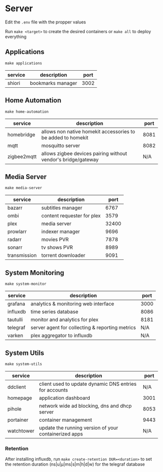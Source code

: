 # Server

Edit the `.env` file with the propper values

Run `make <target>` to create the desired containers or `make all` to deploy everything

## Applications

`make applications`

| service | description       | port |
| ------- | ----------------- | ---- |
| shiori  | bookmarks manager | 3002 |

## Home Automation

`make home-automation`

| service     | description                                                   | port |
| ----------- | ------------------------------------------------------------- | ---- |
| homebridge  | allows non native homekit accessories to be added to homekit  | 8081 |
| mqtt        | mosquitto server                                              | 8082 |
| zigbee2mqtt | allows zigbee devices pairing without vendor's bridge/gateway | N/A  |

## Media Server

`make media-server`

| service      | description                | port  |
| ------------ | -------------------------- | ----- |
| bazarr       | subtitles manager          | 6767  |
| ombi         | content requester for plex | 3579  |
| plex         | media server               | 32400 |
| prowlarr     | indexer manager            | 9696  |
| radarr       | movies PVR                 | 7878  |
| sonarr       | tv shows PVR               | 8989  |
| transmission | torrent downloader         | 9091  |

## System Monitoring

`make system-monitor`

| service  | description                                     | port |
| -------- | ----------------------------------------------- | ---- |
| grafana  | analytics & monitoring web interface            | 3000 |
| influxdb | time series database                            | 8086 |
| tautulli | monitor and analytics for plex                  | 8181 |
| telegraf | server agent for collecting & reporting metrics | N/A  |
| varken   | plex aggregator to influxdb                     | N/A  |

## System Utils

`make system-utils`

| service    | description                                            | port |
| ---------- | ------------------------------------------------------ | ---- |
| ddclient   | client used to update dynamic DNS entries for accounts | N/A  |
| homepage   | application dashboard                                  | 3001 |
| pihole     | network wide ad blocking, dns and dhcp server          | 8053 |
| portainer  | container management                                   | 9443 |
| watchtower | update the running version of your containerized apps  | N/A  |

### Retention

After installing influxdb, run `make create-retention DUR=<duration>` to set the retention duration (ns|u|µ|ms|s|m|h|d|w) for the telegraf database

